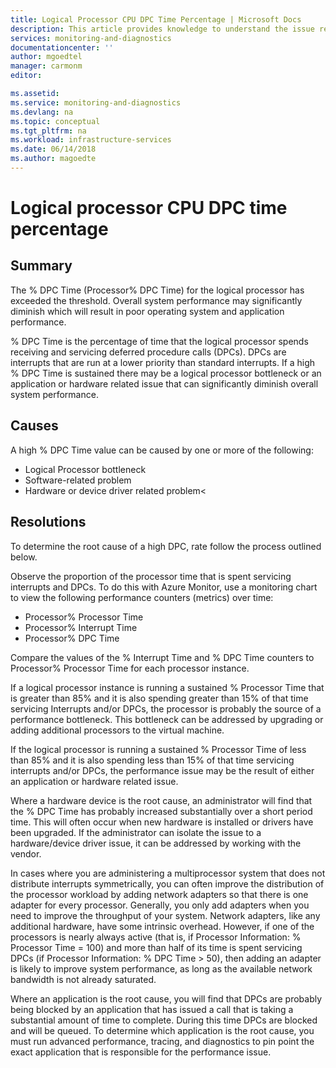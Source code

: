 ```yaml
---
title: Logical Processor CPU DPC Time Percentage | Microsoft Docs
description: This article provides knowledge to understand the issue reported, what are the possible causes, and how to resolve the health issue identified by Azure Monitor VM Health.
services: monitoring-and-diagnostics
documentationcenter: ''
author: mgoedtel
manager: carmonm
editor: 

ms.assetid: 
ms.service: monitoring-and-diagnostics
ms.devlang: na
ms.topic: conceptual
ms.tgt_pltfrm: na
ms.workload: infrastructure-services
ms.date: 06/14/2018
ms.author: magoedte
---
```


# Logical processor CPU DPC time percentage

## Summary

The % DPC Time (Processor\% DPC Time) for the logical processor has exceeded the threshold. Overall system performance may significantly diminish which will result in poor operating system and application performance.

% DPC Time is the percentage of time that the logical processor spends receiving and servicing deferred procedure calls (DPCs). DPCs are interrupts that are run at a lower priority than standard interrupts. If a high % DPC Time is sustained there may be a logical processor bottleneck or an application or hardware related issue that can significantly diminish overall system performance.

## Causes

A high % DPC Time value can be caused by one or more of the following:

- Logical Processor bottleneck
- Software-related problem
- Hardware or device driver related problem<

## Resolutions

To determine the root cause of a high DPC, rate follow the process outlined below.

Observe the proportion of the processor time that is spent servicing interrupts and DPCs. To do this with Azure Monitor, use a monitoring chart to view the following performance counters (metrics) over time:

- Processor\% Processor Time
- Processor\% Interrupt Time
- Processor\% DPC Time 

Compare the values of the % Interrupt Time and % DPC Time counters to Processor\% Processor Time for each processor instance.

If a logical processor instance is running a sustained % Processor Time that is greater than 85% and it is also spending greater than 15% of that time servicing Interrupts and/or DPCs, the processor is probably the source of a performance bottleneck. This bottleneck can be addressed by upgrading or adding additional processors to the virtual machine.

If the logical processor is running a sustained % Processor Time of less than 85% and it is also spending less than 15% of that time servicing interrupts and/or DPCs, the performance issue may be the result of either an application or hardware related issue.

Where a hardware device is the root cause, an administrator will find that the % DPC Time has probably increased substantially over a short period time. This will often occur when new hardware is installed or drivers have been upgraded. If the administrator can isolate the issue to a hardware/device driver issue, it can be addressed by working with the vendor.

In cases where you are administering a multiprocessor system that does not distribute interrupts symmetrically, you can often improve the distribution of the processor workload by adding network adapters so that there is one adapter for every processor. Generally, you only add adapters when you need to improve the throughput of your system. Network adapters, like any additional hardware, have some intrinsic overhead. However, if one of the processors is nearly always active (that is, if Processor Information: % Processor Time = 100) and more than half of its time is spent servicing DPCs (if Processor Information: % DPC Time > 50), then adding an adapter is likely to improve system performance, as long as the available network bandwidth is not already saturated.

Where an application is the root cause, you will find that DPCs are probably being blocked by an application that has issued a call that is taking a substantial amount of time to complete. During this time DPCs are blocked and will be queued. To determine which application is the root cause, you must run advanced performance, tracing, and diagnostics to pin point the exact application that is responsible for the performance issue.